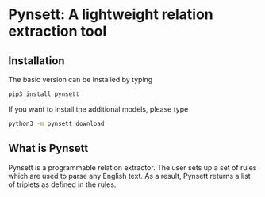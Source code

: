 Pynsett: A lightweight relation extraction tool
===============================================

Installation
------------

The basic version can be installed by typing
```bash
pip3 install pynsett
```

If you want to install the additional models, please type
```bash
python3 -m pynsett download
```

What is Pynsett
---------------

Pynsett is a programmable relation extractor. 
The user sets up a set of rules which are used to parse any English text. 
As a result, Pynsett returns a list of triplets as defined in the rules.



